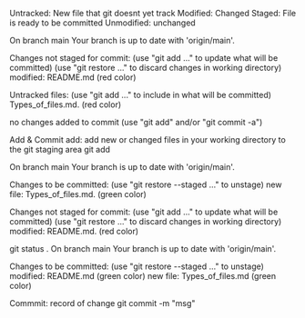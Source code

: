 Untracked: New file that git doesnt yet track
Modified: Changed
Staged: File is ready to be committed
Unmodified: unchanged

On branch main
Your branch is up to date with 'origin/main'.

Changes not staged for commit:
  (use "git add <file>..." to update what will be committed)
  (use "git restore <file>..." to discard changes in working directory)
        modified:   README.md (red color)

Untracked files:
  (use "git add <file>..." to include in what will be committed)
        Types_of_files.md. (red color)

no changes added to commit (use "git add" and/or "git commit -a")

Add & Commit
add: add new or changed files in your working directory to the git staging area
 git add <filename>

On branch main
Your branch is up to date with 'origin/main'.

Changes to be committed:
  (use "git restore --staged <file>..." to unstage)
        new file:   Types_of_files.md. (green color)

Changes not staged for commit:
  (use "git add <file>..." to update what will be committed)
  (use "git restore <file>..." to discard changes in working directory)
        modified:   README.md.  (red color)

git status .
On branch main
Your branch is up to date with 'origin/main'.

Changes to be committed:
  (use "git restore --staged <file>..." to unstage)
        modified:   README.md   (green color)
        new file:   Types_of_files.md   (green color)

 Commmit: record of change
 git commit -m "msg"